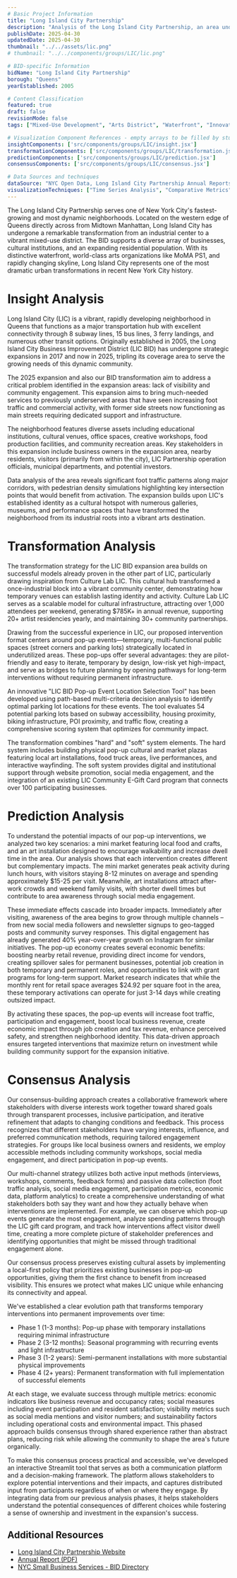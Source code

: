 ```yaml
---
# Basic Project Information
title: "Long Island City Partnership"
description: "Analysis of the Long Island City Partnership, an area undergoing rapid transformation in Queens."
publishDate: 2025-04-30
updatedDate: 2025-04-30
thumbnail: "../../assets/lic.png"
# thumbnail: "../../components/groups/LIC/lic.png"

# BID-specific Information
bidName: "Long Island City Partnership"
borough: "Queens"
yearEstablished: 2005

# Content Classification
featured: true
draft: false
revisionMode: false
tags: ["Mixed-Use Development", "Arts District", "Waterfront", "Innovation Hub"]

# Visualization Component References - empty arrays to be filled by students
insightComponents: ['src/components/groups/LIC/insight.jsx']
transformationComponents: ['src/components/groups/LIC/transformation.jsx']
predictionComponents: ['src/components/groups/LIC/prediction.jsx']
consensusComponents: ['src/components/groups/LIC/consensus.jsx']

# Data Sources and techniques
dataSource: "NYC Open Data, Long Island City Partnership Annual Reports, Census Data, Real Estate Market Data, Arts Organization Data, MTA Ridership"
visualizationTechniques: ["Time Series Analysis", "Comparative Metrics", "Spatial Analysis", "Economic Impact Assessment", "Development Tracking"]
---
```


The Long Island City Partnership serves one of New York City's fastest-growing and most dynamic neighborhoods. Located on the western edge of Queens directly across from Midtown Manhattan, Long Island City has undergone a remarkable transformation from an industrial center to a vibrant mixed-use district. The BID supports a diverse array of businesses, cultural institutions, and an expanding residential population. With its distinctive waterfront, world-class arts organizations like MoMA PS1, and rapidly changing skyline, Long Island City represents one of the most dramatic urban transformations in recent New York City history.

# Insight Analysis

Long Island City (LIC) is a vibrant, rapidly developing neighborhood in Queens that functions as a major transportation hub with excellent connectivity through 8 subway lines, 15 bus lines, 3 ferry landings, and numerous other transit options. Originally established in 2005, the Long Island City Business Improvement District (LIC BID) has undergone strategic expansions in 2017 and now in 2025, tripling its coverage area to serve the growing needs of this dynamic community.

The 2025 expansion and also our BID transformation aim to address a critical problem identified in the expansion areas: lack of visibility and community engagement. This expansion aims to bring much-needed services to previously underserved areas that have seen increasing foot traffic and commercial activity, with former side streets now functioning as main streets requiring dedicated support and infrastructure.

The neighborhood features diverse assets including educational institutions, cultural venues, office spaces, creative workshops, food production facilities, and community recreation areas. Key stakeholders in this expansion include business owners in the expansion area, nearby residents, visitors (primarily from within the city), LIC Partnership operation officials, municipal departments, and potential investors.

Data analysis of the area reveals significant foot traffic patterns along major corridors, with pedestrian density simulations highlighting key intersection points that would benefit from activation. The expansion builds upon LIC's established identity as a cultural hotspot with numerous galleries, museums, and performance spaces that have transformed the neighborhood from its industrial roots into a vibrant arts destination.

# Transformation Analysis

The transformation strategy for the LIC BID expansion area builds on successful models already proven in the other part of LIC, particularly drawing inspiration from Culture Lab LIC. This cultural hub transformed a once-industrial block into a vibrant community center, demonstrating how temporary venues can establish lasting identity and activity. Culture Lab LIC serves as a scalable model for cultural infrastructure, attracting over 1,000 attendees per weekend, generating $785K+ in annual revenue, supporting 20+ artist residencies yearly, and maintaining 30+ community partnerships.

Drawing from the successful experience in LIC, our proposed intervention format centers around pop-up events—temporary, multi-functional public spaces (street corners and parking lots) strategically located in underutilized areas. These pop-ups offer several advantages: they are pilot-friendly and easy to iterate, temporary by design, low-risk yet high-impact, and serve as bridges to future planning by opening pathways for long-term interventions without requiring permanent infrastructure.

An innovative "LIC BID Pop-up Event Location Selection Tool" has been developed using path-based multi-criteria decision analysis to identify optimal parking lot locations for these events. The tool evaluates 54 potential parking lots based on subway accessibility, housing proximity, biking infrastructure, POI proximity, and traffic flow, creating a comprehensive scoring system that optimizes for community impact.

The transformation combines "hard" and "soft" system elements. The hard system includes building physical pop-up cultural and market plazas featuring local art installations, food truck areas, live performances, and interactive wayfinding. The soft system provides digital and institutional support through website promotion, social media engagement, and the integration of an existing LIC Community E-Gift Card program that connects over 100 participating businesses.

# Prediction Analysis

To understand the potential impacts of our pop-up interventions, we analyzed two key scenarios: a mini market featuring local food and crafts, and an art installation designed to encourage walkability and increase dwell time in the area. Our analysis shows that each intervention creates different but complementary impacts. The mini market generates peak activity during lunch hours, with visitors staying 8-12 minutes on average and spending approximately $15-25 per visit. Meanwhile, art installations attract after-work crowds and weekend family visits, with shorter dwell times but contribute to area awareness through social media engagement.

These immediate effects cascade into broader impacts. Immediately after visiting, awareness of the area begins to grow through multiple channels – from new social media followers and newsletter signups to geo-tagged posts and community survey responses. This digital engagement has already generated 40% year-over-year growth on Instagram for similar initiatives. The pop-up economy creates several economic benefits: boosting nearby retail revenue, providing direct income for vendors, creating spillover sales for permanent businesses, potential job creation in both temporary and permanent roles, and opportunities to link with grant programs for long-term support. Market research indicates that while the monthly rent for retail space averages $24.92 per square foot in the area, these temporary activations can operate for just 3-14 days while creating outsized impact.

By activating these spaces, the pop-up events will increase foot traffic, participation and engagement, boost local business revenue, create economic impact through job creation and tax revenue, enhance perceived safety, and strengthen neighborhood identity. This data-driven approach ensures targeted interventions that maximize return on investment while building community support for the expansion initiative.

# Consensus Analysis

Our consensus-building approach creates a collaborative framework where stakeholders with diverse interests work together toward shared goals through transparent processes, inclusive participation, and iterative refinement that adapts to changing conditions and feedback. This process recognizes that different stakeholders have varying interests, influence, and preferred communication methods, requiring tailored engagement strategies. For groups like local business owners and residents, we employ accessible methods including community workshops, social media engagement, and direct participation in pop-up events.

Our multi-channel strategy utilizes both active input methods (interviews, workshops, comments, feedback forms) and passive data collection (foot traffic analysis, social media engagement, participation metrics, economic data, platform analytics) to create a comprehensive understanding of what stakeholders both say they want and how they actually behave when interventions are implemented. For example, we can observe which pop-up events generate the most engagement, analyze spending patterns through the LIC gift card program, and track how interventions affect visitor dwell time, creating a more complete picture of stakeholder preferences and identifying opportunities that might be missed through traditional engagement alone.

Our consensus process preserves existing cultural assets by implementing a local-first policy that prioritizes existing businesses in pop-up opportunities, giving them the first chance to benefit from increased visibility. This ensures we protect what makes LIC unique while enhancing its connectivity and appeal.

We've established a clear evolution path that transforms temporary interventions into permanent improvements over time:
- Phase 1 (1-3 months): Pop-up phase with temporary installations requiring minimal infrastructure
- Phase 2 (3-12 months): Seasonal programming with recurring events and light infrastructure
- Phase 3 (1-2 years): Semi-permanent installations with more substantial physical improvements
- Phase 4 (2+ years): Permanent transformation with full implementation of successful elements

At each stage, we evaluate success through multiple metrics: economic indicators like business revenue and occupancy rates; social measures including event participation and resident satisfaction; visibility metrics such as social media mentions and visitor numbers; and sustainability factors including operational costs and environmental impact. This phased approach builds consensus through shared experience rather than abstract plans, reducing risk while allowing the community to shape the area's future organically.

To make this consensus process practical and accessible, we've developed an interactive Streamlit tool that serves as both a communication platform and a decision-making framework. The platform allows stakeholders to explore potential interventions and their impacts, and captures distributed input from participants regardless of when or where they engage. By integrating data from our previous analysis phases, it helps stakeholders understand the potential consequences of different choices while fostering a sense of ownership and investment in the expansion's success.

## Additional Resources

- [Long Island City Partnership Website](https://longislandcityqueens.com/)
- [Annual Report (PDF)](https://longislandcityqueens.com/about/annual-reports/)
- [NYC Small Business Services - BID Directory](https://www1.nyc.gov/site/sbs/neighborhoods/business-improvement-districts.page)
